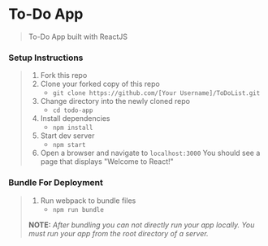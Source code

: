 # To-Do App

> To-Do App built with ReactJS

### Setup Instructions

> 1. Fork this repo
> 2. Clone your forked copy of this repo
>    - `git clone https://github.com/[Your Username]/ToDoList.git`
> 3. Change directory into the newly cloned repo
>    - `cd todo-app`
> 4. Install dependencies 
>    - `npm install`
> 5. Start dev server
>    - `npm start`
> 6. Open a browser and navigate to `localhost:3000` You should see a page that displays "Welcome to React!"

### Bundle For Deployment

> 1. Run webpack to bundle files
>    - `npm run bundle`
> 
> **NOTE:** *After bundling you can not directly run your app locally. You must run your app from the root directory of a server.*
